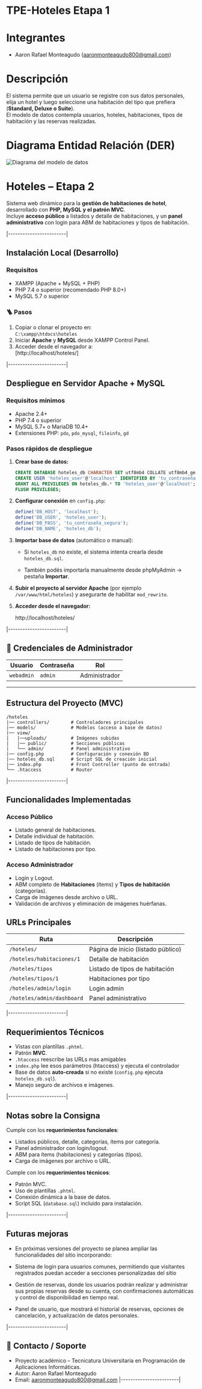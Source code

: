 # TPE-Hoteles Etapa 1

# Integrantes
- Aaron Rafael Monteagudo (aaronmonteagudo800@gmail.com)  

# Descripción
El sistema permite que un usuario se registre con sus datos personales, elija un hotel y luego seleccione una habitación del tipo que prefiera (**Standard, Deluxe o Suite**).  
El modelo de datos contempla usuarios, hoteles, habitaciones, tipos de habitación y las reservas realizadas.

# Diagrama Entidad Relación (DER)

![Diagrama del modelo de datos](assets/Diagrama.jpg)
# Hoteles – Etapa 2

Sistema web dinámico para la **gestión de habitaciones de hotel**, desarrollado con **PHP, MySQL y el patrón MVC**.  
Incluye **acceso público** a listados y detalle de habitaciones, y un **panel administrativo** con login para ABM de habitaciones y tipos de habitación.

|------------------------|

## Instalación Local (Desarrollo)

###  Requisitos
- XAMPP (Apache + MySQL + PHP)
- PHP 7.4 o superior (recomendado PHP 8.0+)
- MySQL 5.7 o superior

### 🪜 Pasos
1. Copiar o clonar el proyecto en:  
   `C:\xampp\htdocs\hoteles`
2. Iniciar **Apache** y **MySQL** desde XAMPP Control Panel.
3. Acceder desde el navegador a:  
   [http://localhost/hoteles/]

|------------------------|
## Despliegue en Servidor Apache + MySQL

### Requisitos mínimos
- Apache 2.4+
- PHP 7.4 o superior
- MySQL 5.7+ o MariaDB 10.4+
- Extensiones PHP: `pdo`, `pdo_mysql`, `fileinfo`, `gd`

### Pasos rápidos de despliegue
1. **Crear base de datos:**
   ```sql
   CREATE DATABASE hoteles_db CHARACTER SET utf8mb4 COLLATE utf8mb4_general_ci;
   CREATE USER 'hoteles_user'@'localhost' IDENTIFIED BY 'tu_contraseña_segura';
   GRANT ALL PRIVILEGES ON hoteles_db.* TO 'hoteles_user'@'localhost';
   FLUSH PRIVILEGES;
   ```

2. **Configurar conexión** en `config.php`:
   ```php
   define('DB_HOST', 'localhost');
   define('DB_USER', 'hoteles_user');
   define('DB_PASS', 'tu_contraseña_segura');
   define('DB_NAME', 'hoteles_db');
   ```

3. **Importar base de datos** (automático o manual):
   - Si `hoteles_db` no existe, el sistema intenta crearla desde `hoteles_db.sql`.

   - También podés importarla manualmente desde phpMyAdmin → pestaña **Importar**.

4. **Subir el proyecto al servidor Apache** (por ejemplo `/var/www/html/hoteles`) y asegurarte de habilitar `mod_rewrite`.

5. **Acceder desde el navegador:**

   http://localhost/hoteles/
   
|------------------------|

## 🔐 Credenciales de Administrador

| Usuario    | Contraseña |      Rol      |
|------------|------------|---------------|
| `webadmin` |   `admin`  | Administrador |

---

## Estructura del Proyecto (MVC)

```
/hoteles
|── controllers/        # Controladores principales
|── models/             # Modelos (acceso a base de datos)
|── view/
|   |──uploads/         # Imágenes subidas
|   |── public/         # Secciones públicas
|   └── admin/          # Panel administrativo
|── config.php          # Configuración y conexión BD
|── hoteles_db.sql      # Script SQL de creación inicial
|── index.php           # Front Controller (punto de entrada)
└── .htaccess           # Router
```

|------------------------|

## Funcionalidades Implementadas

### Acceso Público
- Listado general de habitaciones.
- Detalle individual de habitación.
- Listado de tipos de habitación.
- Listado de habitaciones por tipo.

### Acceso Administrador
- Login y Logout.
- ABM completo de **Habitaciones** (ítems) y **Tipos de habitación** (categorías).
- Carga de imágenes desde archivo o URL.
- Validación de archivos y eliminación de imágenes huérfanas.


## URLs Principales

| Ruta | Descripción |
|------|--------------|
| `/hoteles/` | Página de inicio (listado público) |
| `/hoteles/habitaciones/1` | Detalle de habitación |
| `/hoteles/tipos` | Listado de tipos de habitación |
| `/hoteles/tipos/1` | Habitaciones por tipo |
| `/hoteles/admin/login` | Login admin |
| `/hoteles/admin/dashboard` | Panel administrativo |

|------------------------|

## Requerimientos Técnicos
- Vistas con plantillas `.phtml`.
- Patrón **MVC**.
- `.htaccess` reescribe las URLs mas amigables
- `index.php` lee esos parámetros (htaccess) y ejecuta el controlador
- Base de datos **auto-creada** si no existe (`config.php` ejecuta `hoteles_db.sql`).
- Manejo seguro de archivos e imágenes.

|------------------------|

## Notas sobre la Consigna

 Cumple con los **requerimientos funcionales**:
- Listados públicos, detalle, categorías, ítems por categoría.  
- Panel administrador con login/logout.  
- ABM para ítems (habitaciones) y categorías (tipos).  
- Carga de imágenes por archivo o URL.  

Cumple con los **requerimientos técnicos**:
- Patrón MVC.  
- Uso de plantillas `.phtml`.  
- Conexión dinámica a la base de datos.  
- Script SQL (`database.sql`) incluido para instalación.  

|------------------------|
## Futuras mejoras

- En próximas versiones del proyecto se planea ampliar las funcionalidades del sitio incorporando:

- Sistema de login para usuarios comunes, permitiendo que visitantes registrados puedan acceder a secciones personalizadas
  del sitio

- Gestión de reservas, donde los usuarios podrán realizar y administrar sus propias reservas desde su cuenta, con
  confirmaciones automáticas y control de disponibilidad en tiempo real.

- Panel de usuario, que mostrará el historial de reservas, opciones de cancelación, y actualización de datos personales.

|------------------------|
## 📧 Contacto / Soporte
- Proyecto académico – Tecnicatura Universitaria en Programación de Aplicaciones Informáticas.  
- Autor: Aaron Rafael Monteagudo 
- Email: aaronmonteagudo800@gmail.com
|------------------------|
